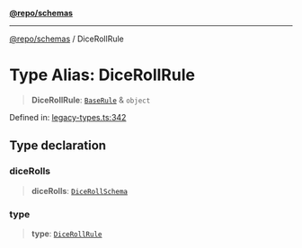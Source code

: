 [**@repo/schemas**](../README.md)

***

[@repo/schemas](../README.md) / DiceRollRule

# Type Alias: DiceRollRule

> **DiceRollRule**: [`BaseRule`](BaseRule.md) & `object`

Defined in: [legacy-types.ts:342](https://github.com/alexqguo/drinking-board-game-v3/blob/c6c8efecde293dcd45795192eba80a63357ff3d6/packages/schemas/src/legacy-types.ts#L342)

## Type declaration

### diceRolls

> **diceRolls**: [`DiceRollSchema`](../interfaces/DiceRollSchema.md)

### type

> **type**: [`DiceRollRule`](../enumerations/RuleType.md#dicerollrule)
